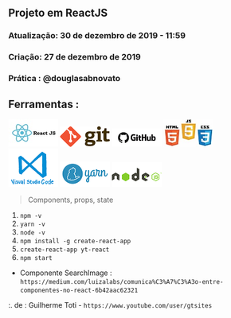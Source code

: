 ## Projeto em ReactJS
### Atualização: 30 de dezembro de 2019 - 11:59
### Criação: 27 de dezembro de 2019
### Prática : @douglasabnovato

## Ferramentas : 

![ReactJS](/images/logo-reactjs.jpg)
![Git](/images/logo-git.png)
![Github](/images/logo-github.png)
![HTML/CSS/Javascript](/images/logo-html-css-js.jpeg)
![VSCode](/images/logo-VSCode.png)
![Yarn](/images/logo-yarn.png)
![Nodejs](/images/logo-nodejs.png)

> Components, props, state

1. `npm -v`
2. `yarn -v`
3. `node -v`
4. `npm install -g create-react-app`
5. `create-react-app yt-react`
6. `npm start`

- Componente SearchImage : `https://medium.com/luizalabs/comunica%C3%A7%C3%A3o-entre-componentes-no-react-6b42aac62321`

:. de : Guilherme Toti - `https://www.youtube.com/user/gtsites`